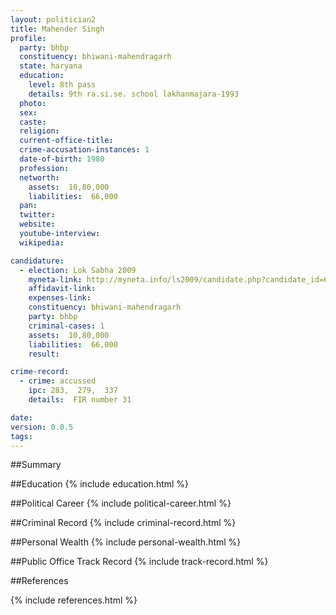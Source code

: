 ```yaml
---
layout: politician2
title: Mahender Singh
profile: 
  party: bhbp
  constituency: bhiwani-mahendragarh
  state: haryana
  education: 
    level: 8th pass
    details: 9th ra.si.se. school lakhanmajara-1993
  photo: 
  sex: 
  caste: 
  religion: 
  current-office-title: 
  crime-accusation-instances: 1
  date-of-birth: 1980
  profession: 
  networth: 
    assets:  10,80,000
    liabilities:  66,000
  pan: 
  twitter: 
  website: 
  youtube-interview: 
  wikipedia: 

candidature: 
  - election: Lok Sabha 2009
    myneta-link: http://myneta.info/ls2009/candidate.php?candidate_id=6686
    affidavit-link: 
    expenses-link: 
    constituency: bhiwani-mahendragarh 
    party: bhbp
    criminal-cases: 1
    assets:  10,80,000
    liabilities:  66,000
    result:  

crime-record: 
  - crime: accussed
    ipc: 283,  279,  337
    details:  FIR number 31  

date: 
version: 0.0.5
tags: 
---
```

##Summary


##Education
{% include education.html %}


##Political Career
{% include political-career.html %}


##Criminal Record
{% include criminal-record.html %}


##Personal Wealth
{% include personal-wealth.html %}


##Public Office Track Record
{% include track-record.html %}


##References


{% include references.html %}